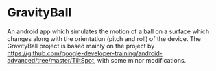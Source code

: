 # GravityBall
An android app which simulates the motion of a ball on a surface which changes along with the orientation (pitch and roll) of the device. 
The GravityBall project is based mainly on the project by https://github.com/google-developer-training/android-advanced/tree/master/TiltSpot, with some minor modifications.
